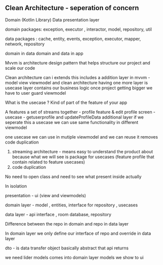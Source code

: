## Clean Architecture - seperation of concern


Domain (Kotlin Library)
Data 
presentation layer


domain packages: exception, executor , interactor, model, repository, util

data packages : cache, entity, events, exception, executor, mapper, network, repository

domain in data 
domain and data in app 



Mvvm is architecture design pattern that helps structure our project  and scale our code 

Clean architecture can i extends this includes a addition layer in mvvm  - model view viewmodel and clean architecture having one more layer is usecase layer contains
our business logic once project getting bigger we have to user guard viewmodel 


What is the usecase ? 
Kind of part of the feature of your app 

A features a set of streams together - profile feature & edit profile screen - usecase - getuserprofile and updateProfileData additional layer if we seperate 
this a usecase we can use same functionality in different viewmodel


one usecase we can use in mutiple viewmodel and we can reuse it removes code duplication

1. streaming architecture - means easy to understand the product about because what we will see is package for usecases (feature profile that contain related to feature usecases)
2. code duplication 

No need to open class and need to see what present inside actually 


In isolation 

presentation - ui (view and viewmodels)

domain layer - model , entities, interface for repository , usecases 

data layer - api interface , room database, repository 



Difference between the repo in domain and repo in data layer 

In domain layer we only define our interface of repo and override in data layer 

dto - is data transfer object basically abstract that api returns 

we need lider models comes into domain layer models we show to ui 